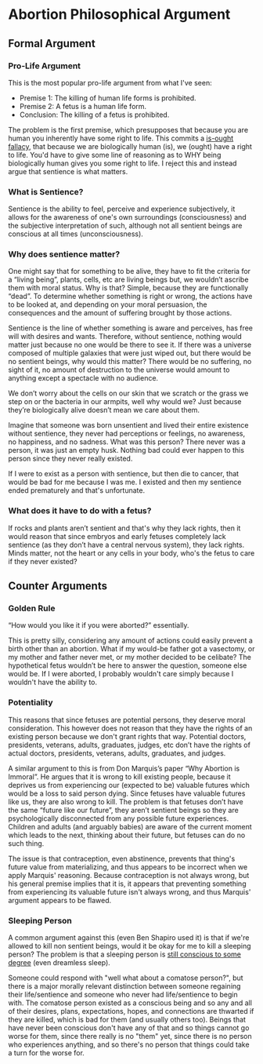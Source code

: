 # Abortion Philosophical Argument

## Formal Argument

### Pro-Life Argument

This is the most popular pro-life argument from what I've seen:

* Premise 1: The killing of human life forms is prohibited.
* Premise 2: A fetus is a human life form.
* Conclusion: The killing of a fetus is prohibited.

The problem is the first premise, which presupposes that because you are human you inherently have some right to life. This commits a [is-ought fallacy](https://plato.stanford.edu/entries/hume-moral/#io), that because we are biologically human (is), we (ought) have a right to life. You'd have to give some line of reasoning as to WHY being biologically human gives you some right to life. I reject this and instead argue that sentience is what matters.

### What is Sentience?

Sentience is the ability to feel, perceive and experience subjectively, it allows for the awareness of one's own surroundings (consciousness) and the subjective interpretation of such, although not all sentient beings are conscious at all times (unconsciousness).

### Why does sentience matter?

One might say that for something to be alive, they have to fit the criteria for a “living being”, plants, cells, etc are living beings but, we wouldn’t ascribe them with moral status. Why is that? Simple, because they are functionally “dead”. To determine whether something is right or wrong, the actions have to be looked at, and depending on your moral persuasion, the consequences and the amount of suffering brought by those actions.

Sentience is the line of whether something is aware and perceives, has free will with desires and wants. Therefore, without sentience, nothing would matter just because no one would be there to see it. If there was a universe composed of multiple galaxies that were just wiped out, but there would be no sentient beings, why would this matter? There would be no suffering, no sight of it, no amount of destruction to the universe would amount to anything except a spectacle with no audience.

We don’t worry about the cells on our skin that we scratch or the grass we step on or the bacteria in our armpits, well why would we? Just because they’re biologically alive doesn’t mean we care about them.

Imagine that someone was born unsentient and lived their entire existence without sentience, they never had perceptions or feelings, no awareness, no happiness, and no sadness. What was this person? There never was a person, it was just an empty husk. Nothing bad could ever happen to this person since they never really existed.

If I were to exist as a person with sentience, but then die to cancer, that would be bad for me because I was me. I existed and then my sentience ended prematurely and that's unfortunate.

### What does it have to do with a fetus?

If rocks and plants aren’t sentient and that's why they lack rights, then it would reason that since embryos and early fetuses completely lack sentience (as they don’t have a central nervous system), they lack rights. Minds matter, not the heart or any cells in your body, who's the fetus to care if they never existed?

## Counter Arguments

### Golden Rule

“How would you like it if you were aborted?” essentially.

This is pretty silly, considering any amount of actions could easily prevent a birth other than an abortion. What if my would-be father got a vasectomy, or my mother and father never met, or my mother decided to be celibate? The hypothetical fetus wouldn’t be here to answer the question, someone else would be. If I were aborted, I probably wouldn't care simply because I wouldn't have the ability to.

### Potentiality

This reasons that since fetuses are potential persons, they deserve moral consideration. This however does not reason that they have the rights of an existing person because we don't grant rights that way. Potential doctors, presidents, veterans, adults, graduates, judges, etc don’t have the rights of actual doctors, presidents, veterans, adults, graduates, and judges.

A similar argument to this is from Don Marquis’s paper “Why Abortion is Immoral”. He argues that it is wrong to kill existing people, because it deprives us from experiencing our (expected to be) valuable futures which would be a loss to said person dying. Since fetuses have valuable futures like us, they are also wrong to kill. The problem is that fetuses don’t have the same “future like our future”, they aren’t sentient beings so they are psychologically disconnected from any possible future experiences. Children and adults (and arguably babies) are aware of the current moment which leads to the next, thinking about their future, but fetuses can do no such thing.

The issue is that contraception, even abstinence, prevents that thing's future value from materializing, and thus appears to be incorrect when we apply Marquis' reasoning. Because contraception is not always wrong, but his general premise implies that it is, it appears that preventing something from experiencing its valuable future isn't always wrong, and thus Marquis' argument appears to be flawed.

### Sleeping Person

A common argument against this (even Ben Shapiro used it) is that if we're allowed to kill non sentient beings, would it be okay for me to kill a sleeping person? The problem is that a sleeping person is [still conscious to some degree](https://www.sciencealert.com/your-consciousness-does-not-switch-off-during-a-dreamless-sleep-say-scientists) (even dreamless sleep). 

Someone could respond with "well what about a comatose person?", but there is a major morally relevant distinction between someone regaining their life/sentience and someone who never had life/sentience to begin with. The comatose person existed as a conscious being and so any and all of their desires, plans, expectations, hopes, and connections are thwarted if they are killed, which is bad for them (and usually others too). Beings that have never been conscious don't have any of that and so things cannot go worse for them, since there really is no "them" yet, since there is no person who experiences anything, and so there's no person that things could take a turn for the worse for.